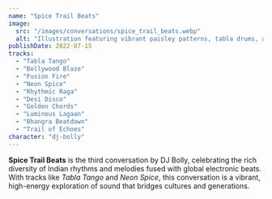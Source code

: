 ```yaml
---
name: "Spice Trail Beats"
image:
  src: "/images/conversations/spice_trail_beats.webp"
  alt: "Illustration featuring vibrant paisley patterns, tabla drums, and neon accents for a Bollywood fusion conversation, blending traditional Indian and modern electronic styles"
publishDate: 2022-07-15
tracks:
  - "Tabla Tango"
  - "Bollywood Blaze"
  - "Fusion Fire"
  - "Neon Spice"
  - "Rhythmic Raga"
  - "Desi Disco"
  - "Golden Chords"
  - "Luminous Lagaan"
  - "Bhangra Beatdown"
  - "Trail of Echoes"
character: "dj-bolly"
---
```


**Spice Trail Beats** is the third conversation by DJ Bolly, celebrating the rich diversity of Indian rhythms and melodies fused with global electronic beats. With tracks like *Tabla Tango* and *Neon Spice*, this conversation is a vibrant, high-energy exploration of sound that bridges cultures and generations.

